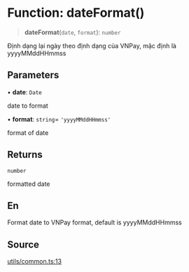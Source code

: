 # Function: dateFormat()

> **dateFormat**(`date`, `format`): `number`

Định dạng lại ngày theo định dạng của VNPay, mặc định là yyyyMMddHHmmss

## Parameters

• **date**: `Date`

date to format

• **format**: `string`= `'yyyyMMddHHmmss'`

format of date

## Returns

`number`

formatted date

## En

Format date to VNPay format, default is yyyyMMddHHmmss

## Source

[utils/common.ts:13](https://github.com/lehuygiang28/vnpay/blob/e8e94e8a800b1952e47648e8b76237a738bccbb7/src/utils/common.ts#L13)
